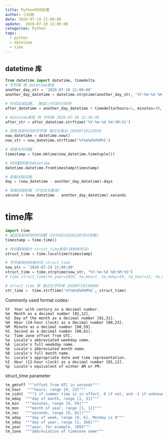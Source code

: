 ```yaml
---
title: Python时间处理
author: 小云吞
date: 2020-07-19 21:00:00
update:  2020-07-19 21:00:00
categories: Python
tags: 
  - python
  - datetime
  - time
---
```

## datetime 库
```python
from datetime import datetime, timedelta
# 字符串 转 datetime类型
another_day_str = '2020-07-18 21:00:00'
another_day_datetime = datetime.strptime(another_day_str, '%Y-%m-%d %H:%M:%S')

# 时间加减运算， 增加1小时30分30秒
after_datetime = another_day_datetime + timedelta(hours=1, minutes=30, seconds=30)

# datetime类型 转 字符串 2020-07-18 22:30:30
after_str = after_datetime.strftime('%Y-%m-%d %H:%M:%S')

# 获取当前时间的字符串 格式化输出 20200719223030
now_datetime = datetime.now()
now_str = now_datetime.strftime('%Y%m%d%H%M%S')

# 转换为时间戳
timestamp = time.mktime(now_datetime.timetuple())

# 时间戳转换为datetime
datetime.datetime.fromtimestamp(timestamp)

# 获取间隔天数
day = (now_datetime - another_day_datetime).days

# 获取间隔秒数（不包含天数差）
second = (now_datetime - another_day_datetime).seconds
```

# time库
```python
import time
# 返回当前时间的时间戳（1970纪元后经过的浮点秒数）
timestamp = time.time()

# 时间戳转换为 struct_time类型(结构体时间)
struct_time = time.localtime(timestamp)

# 字符串转结构体时间 struct_time
now_str = '2020-07-19 21:00:00'
struct_time = time.strptime(now_str, "%Y-%m-%d %H:%M:%S")
# time.struct_time(tm_year=2020, tm_mon=7, tm_mday=19, tm_hour=21, tm_min=0, tm_sec=0, tm_wday=6, tm_yday=201, tm_isdst=-1) <class 'time.struct_time'>

# struct_time 转 格式化字符串 20200719210000
str_time =  time.strftime('%Y%m%d%H%M%S', struct_time)

```

Commonly used format codes:
    
    %Y  Year with century as a decimal number.
    %m  Month as a decimal number [01,12].
    %d  Day of the month as a decimal number [01,31].
    %H  Hour (24-hour clock) as a decimal number [00,23].
    %M  Minute as a decimal number [00,59].
    %S  Second as a decimal number [00,61].
    %z  Time zone offset from UTC.
    %a  Locale's abbreviated weekday name.
    %A  Locale's full weekday name.
    %b  Locale's abbreviated month name.
    %B  Locale's full month name.
    %c  Locale's appropriate date and time representation.
    %I  Hour (12-hour clock) as a decimal number [01,12].
    %p  Locale's equivalent of either AM or PM.


struct_time parameter

```python
tm_gmtoff """offset from UTC in seconds"""
tm_hour   """hours, range [0, 23]"""
tm_isdst  """1 if summer time is in effect, 0 if not, and -1 if unknown"""
tm_mday  """day of month, range [1, 31]"""
tm_min   """minutes, range [0, 59]"""
tm_mon   """month of year, range [1, 12]"""
tm_sec   """seconds, range [0, 61])"""
tm_wday  """day of week, range [0, 6], Monday is 0"""
tm_yday  """day of year, range [1, 366]"""
tm_year  """year, for example, 1993"""
tm_zone  """abbreviation of timezone name"""
```